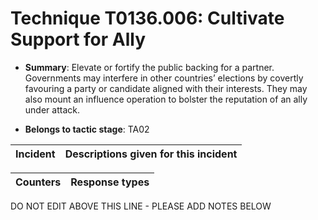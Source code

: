 # Technique T0136.006: Cultivate Support for Ally

* **Summary**: Elevate or fortify the public backing for a partner. Governments may interfere in other countries’ elections by covertly favouring a party or candidate aligned with their interests. They may also mount an influence operation to bolster the reputation of an ally under attack.    

* **Belongs to tactic stage**: TA02


| Incident | Descriptions given for this incident |
| -------- | -------------------- |



| Counters | Response types |
| -------- | -------------- |


DO NOT EDIT ABOVE THIS LINE - PLEASE ADD NOTES BELOW